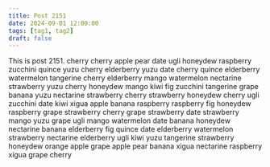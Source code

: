 ```yaml
---
title: Post 2151
date: 2024-09-01 12:00:00
tags: [tag1, tag2]
draft: false
---
```

This is post 2151.
cherry
cherry
apple
pear
date
ugli
honeydew
raspberry
zucchini
quince
yuzu
cherry
elderberry
yuzu
date
cherry
quince
elderberry
watermelon
tangerine
cherry
elderberry
mango
watermelon
nectarine
strawberry
yuzu
cherry
honeydew
mango
kiwi
fig
zucchini
tangerine
grape
banana
yuzu
nectarine
strawberry
cherry
strawberry
honeydew
cherry
ugli
zucchini
date
kiwi
xigua
apple
banana
raspberry
raspberry
fig
honeydew
raspberry
grape
strawberry
cherry
grape
strawberry
date
strawberry
mango
yuzu
grape
ugli
mango
watermelon
date
banana
honeydew
nectarine
banana
elderberry
fig
quince
date
elderberry
watermelon
strawberry
nectarine
elderberry
ugli
kiwi
yuzu
tangerine
strawberry
honeydew
orange
apple
grape
apple
pear
banana
xigua
nectarine
raspberry
xigua
grape
cherry
